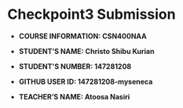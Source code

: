 # Checkpoint3 Submission

- **COURSE INFORMATION: CSN400NAA**
 
- **STUDENT’S NAME: Christo Shibu Kurian**

- **STUDENT'S NUMBER: 147281208**

- **GITHUB USER ID: 147281208-myseneca**

- **TEACHER’S NAME: Atoosa Nasiri**
